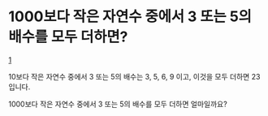 # 1000보다 작은 자연수 중에서 3 또는 5의 배수를 모두 더하면?

[1](http://euler.synap.co.kr/prob_detail.php?id=1)



10보다 작은 자연수 중에서 3 또는 5의 배수는 3, 5, 6, 9 이고, 이것을 모두 더하면 23입니다.

1000보다 작은 자연수 중에서 3 또는 5의 배수를 모두 더하면 얼마일까요?